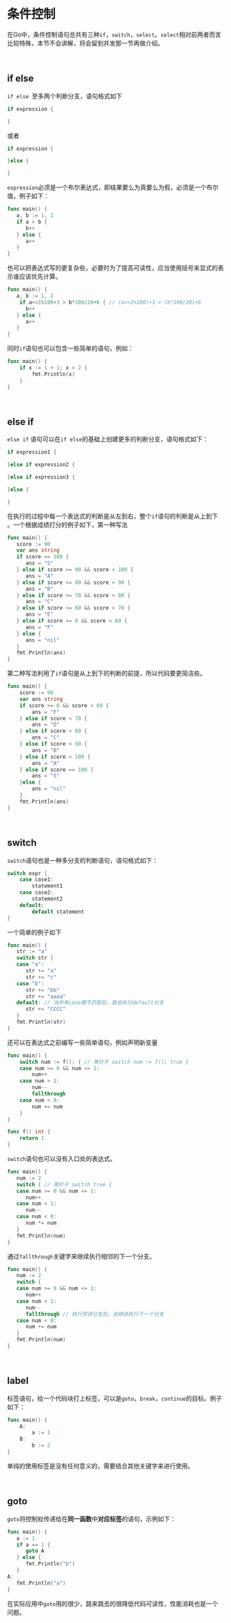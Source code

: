 #  条件控制

在Go中，条件控制语句总共有三种`if`，`switch`，`select`。`select`相对前两者而言比较特殊，本节不会讲解，将会留到并发那一节再做介绍。

<br>

## if else

`if else `至多两个判断分支，语句格式如下

```go
if expression {

}
```

或者

```go
if expression {

}else {

}
```

`expression`必须是一个布尔表达式，即结果要么为真要么为假，必须是一个布尔值，例子如下：

```go
func main() {
   a, b := 1, 2
   if a > b {
      b++
   } else {
      a++
   }
}
```

也可以把表达式写的更复杂些，必要时为了提高可读性，应当使用括号来显式的表示谁应该优先计算。

```go
func main() {
   a, b := 1, 2
    if a<<1%100+3 > b*100/20+6 { // (a<<1%100)+3 > (b*100/20)+6
      b++
   } else {
      a++
   }
}
```

同时`if`语句也可以包含一些简单的语句，例如：

```go
func main() {
	if x := 1 + 1; x > 2 {
		fmt.Println(x)
	}
}
```

<br>

## else if

`else if` 语句可以在`if else`的基础上创建更多的判断分支，语句格式如下：

```go
if expression1 {

}else if expression2 {

}else if expression3 {

}else {

}
```

在执行的过程中每一个表达式的判断是从左到右，整个`if`语句的判断是从上到下 。一个根据成绩打分的例子如下，第一种写法

```go
func main() {
   score := 90
   var ans string
   if score == 100 {
      ans = "S"
   } else if score >= 90 && score < 100 {
      ans = "A"
   } else if score >= 80 && score < 90 {
      ans = "B"
   } else if score >= 70 && score < 80 {
      ans = "C"
   } else if score >= 60 && score < 70 {
      ans = "E"
   } else if score >= 0 && score < 60 {
      ans = "F"
   } else {
      ans = "nil"
   }
   fmt.Println(ans)
}
```

第二种写法利用了`if`语句是从上到下的判断的前提，所以代码要更简洁些。

```go
func main() {
	score := 90
	var ans string
	if score >= 0 && score < 60 {
		ans = "F"
	} else if score < 70 {
		ans = "D"
	} else if score < 80 {
		ans = "C"
	} else if score < 90 {
		ans = "B"
	} else if score < 100 {
		ans = "A"
	} else if score == 100 {
		ans = "S"
    }else {
        ans = "nil"
    }
	fmt.Println(ans)
}
```

<br>

## switch

`switch`语句也是一种多分支的判断语句，语句格式如下：

```go
switch expr {
	case case1:
		statement1
	case case2:
		statement2
	default:
		default statement
}
```

一个简单的例子如下

```go
func main() {
   str := "a"
   switch str {
   case "a":
      str += "a"
      str += "c"
   case "b":
      str += "bb"
      str += "aaaa"
   default: // 当所有case都不匹配后，就会执行default分支
      str += "CCCC"
   }
   fmt.Println(str)
}
```

还可以在表达式之前编写一些简单语句，例如声明新变量

```go
func main() {
	switch num := f(); { // 等价于 switch num := f(); true {
	case num >= 0 && num <= 1:
		num++
	case num > 1:
		num--
		fallthrough
	case num < 0:
		num += num
	}
}

func f() int {
	return 1
}
```

`switch`语句也可以没有入口处的表达式。

```go
func main() {
   num := 2
   switch { // 等价于 switch true { 
   case num >= 0 && num <= 1:
      num++
   case num > 1:
      num--
   case num < 0:
      num *= num
   }
   fmt.Println(num)
}
```

通过`fallthrough`关键字来继续执行相邻的下一个分支。

```go
func main() {
   num := 2
   switch {
   case num >= 0 && num <= 1:
      num++
   case num > 1:
      num--
      fallthrough // 执行完该分支后，会继续执行下一个分支
   case num < 0:
      num += num
   }
   fmt.Println(num)
}
```

<br>

## label

标签语句，给一个代码块打上标签，可以是`goto`，`break`，`continue`的目标。例子如下：

```go
func main() {
	A: 
		a := 1
	B:
		b := 2
}
```

单纯的使用标签是没有任何意义的，需要结合其他关键字来进行使用。

<br>

## goto

`goto`将控制权传递给在**同一函数**中**对应标签**的语句，示例如下：

```go
func main() {
   a := 1
   if a == 1 {
      goto A
   } else {
      fmt.Println("b")
   }
A:
   fmt.Println("a")
}
```

在实际应用中`goto`用的很少，跳来跳去的很降低代码可读性，性能消耗也是一个问题。
